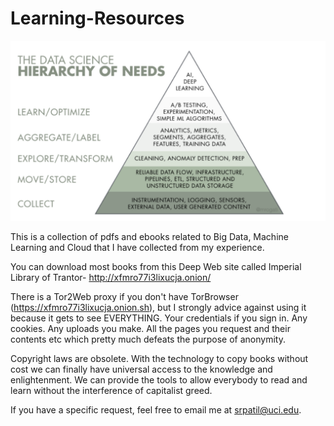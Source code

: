 # Learning-Resources

![alt text](./Images/Data_Heirarchy.png)

This is a collection of pdfs and ebooks related to Big Data, Machine Learning and Cloud that I have collected from my experience.

You can download most books from this Deep Web site called Imperial Library of Trantor- http://xfmro77i3lixucja.onion/

There is a Tor2Web proxy if you don't have TorBrowser (https://xfmro77i3lixucja.onion.sh), but I strongly advice against using it because it gets to see EVERYTHING. Your credentials if you sign in. Any cookies. Any uploads you make. All the pages you request and their contents etc which pretty much defeats the purpose of anonymity. 

Copyright laws are obsolete. With the technology to copy books without cost we can finally have universal access to the knowledge and enlightenment. We can provide the tools to allow everybody to read and learn without the interference of capitalist greed. 

If you have a specific request, feel free to email me at srpatil@uci.edu.
